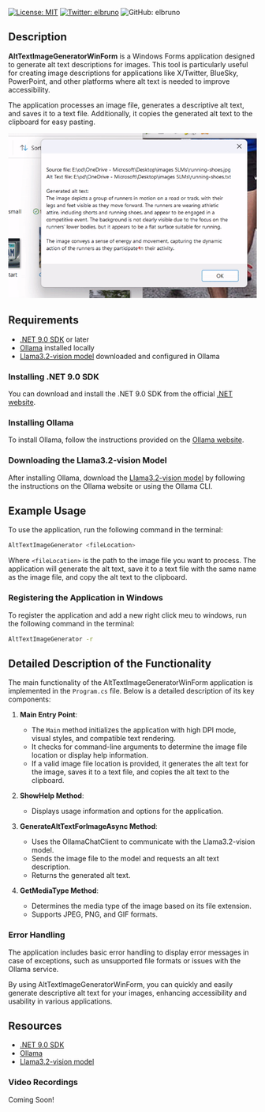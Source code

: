 [![License: MIT](https://img.shields.io/badge/License-MIT-yellow.svg)](/LICENSE)
[![Twitter: elbruno](https://img.shields.io/twitter/follow/elbruno.svg?style=social)](https://twitter.com/elbruno)
![GitHub: elbruno](https://img.shields.io/github/followers/elbruno?style=social)

## Description

**AltTextImageGeneratorWinForm** is a Windows Forms application designed to generate alt text descriptions for images. This tool is particularly useful for creating image descriptions for applications like X/Twitter, BlueSky, PowerPoint, and other platforms where alt text is needed to improve accessibility. 

The application processes an image file, generates a descriptive alt text, and saves it to a text file. Additionally, it copies the generated alt text to the clipboard for easy pasting.

![Application running](./images/01DemoApp.png)


## Requirements

- [.NET 9.0 SDK](https://dotnet.microsoft.com/download/dotnet/9.0) or later
- [Ollama](https://ollama.com/) installed locally
- [Llama3.2-vision model](https://ollama.com/library/llama3.2-vision) downloaded and configured in Ollama

### Installing .NET 9.0 SDK

You can download and install the .NET 9.0 SDK from the official [.NET website](https://dotnet.microsoft.com/download/dotnet/9.0).

### Installing Ollama

To install Ollama, follow the instructions provided on the [Ollama website](https://ollama.com/).

### Downloading the Llama3.2-vision Model

After installing Ollama, download the [Llama3.2-vision model](https://ollama.com/library/llama3.2-vision) by following the instructions on the Ollama website or using the Ollama CLI.

## Example Usage

To use the application, run the following command in the terminal:

```bash
AltTextImageGenerator <fileLocation> 
```

Where `<fileLocation>` is the path to the image file you want to process. The application will generate the alt text, save it to a text file with the same name as the image file, and copy the alt text to the clipboard.

### Registering the Application in Windows

To register the application and add a new right click meu to windows, run the following command in the terminal:

```bash
AltTextImageGenerator -r
```

## Detailed Description of the Functionality

The main functionality of the AltTextImageGeneratorWinForm application is implemented in the `Program.cs` file. Below is a detailed description of its key components:

1. **Main Entry Point**:
   - The `Main` method initializes the application with high DPI mode, visual styles, and compatible text rendering.
   - It checks for command-line arguments to determine the image file location or display help information.
   - If a valid image file location is provided, it generates the alt text for the image, saves it to a text file, and copies the alt text to the clipboard.

2. **ShowHelp Method**:
   - Displays usage information and options for the application.

3. **GenerateAltTextForImageAsync Method**:
   - Uses the OllamaChatClient to communicate with the Llama3.2-vision model.
   - Sends the image file to the model and requests an alt text description.
   - Returns the generated alt text.

4. **GetMediaType Method**:
   - Determines the media type of the image based on its file extension.
   - Supports JPEG, PNG, and GIF formats.

### Error Handling

The application includes basic error handling to display error messages in case of exceptions, such as unsupported file formats or issues with the Ollama service.

By using AltTextImageGeneratorWinForm, you can quickly and easily generate descriptive alt text for your images, enhancing accessibility and usability in various applications.

## Resources

- [.NET 9.0 SDK](https://dotnet.microsoft.com/download/dotnet/9.0)
- [Ollama](https://ollama.com/)
- [Llama3.2-vision model](https://ollama.com/library/llama3.2-vision)

### Video Recordings

Coming Soon!